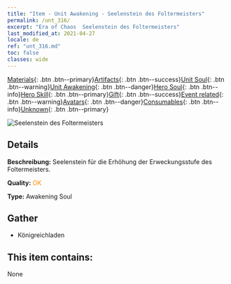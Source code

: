 ```yaml
---
title: "Item - Unit Awakening - Seelenstein des Foltermeisters"
permalink: /unt_316/
excerpt: "Era of Chaos  Seelenstein des Foltermeisters"
last_modified_at: 2021-04-27
locale: de
ref: "unt_316.md"
toc: false
classes: wide
---
```

 [Materials](/ItemsDE/){: .btn .btn--primary}[Artifacts](/ItemsDE/Artifacts/){: .btn .btn--success}[Unit Soul](/ItemsDE/UnitSoul/){: .btn .btn--warning}[Unit Awakening](/ItemsDE/UnitAwakening/){: .btn .btn--danger}[Hero Soul](/ItemsDE/HeroSoul/){: .btn .btn--info}[Hero Skill](/ItemsDE/HeroSkill/){: .btn .btn--primary}[Gift](/ItemsDE/Gift/){: .btn .btn--success}[Event related](/ItemsDE/Events/){: .btn .btn--warning}[Avatars](/ItemsDE/Avatars/){: .btn .btn--danger}[Consumables](/ItemsDE/Consumables/){: .btn .btn--info}[Unknown](/ItemsDE/Unknown/){: .btn .btn--primary}

 ![Seelenstein des Foltermeisters](/images/u/tia_diyulingzhu.jpg)

## Details
 **Beschreibung:** Seelenstein für die Erhöhung der Erweckungsstufe des Foltermeisters.

 **Quality:** <span style="color: #FF8C00">OK</span>

 **Type:** Awakening Soul

## Gather

*    Königreichladen 

## This item contains:

  None

